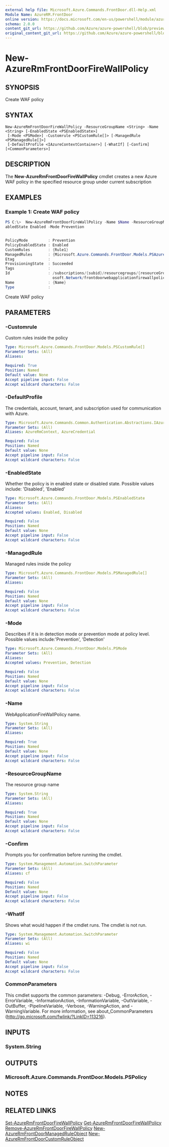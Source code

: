 ```yaml
---
external help file: Microsoft.Azure.Commands.FrontDoor.dll-Help.xml
Module Name: AzureRM.FrontDoor
online version: https://docs.microsoft.com/en-us/powershell/module/azurerm.frontdoor/new-azurermfrontdoorfirewallpolicy
schema: 2.0.0
content_git_url: https://github.com/Azure/azure-powershell/blob/preview/src/ResourceManager/FrontDoor/Commands.FrontDoor/help/New-AzureRmFrontDoorFireWallPolicy.md
original_content_git_url: https://github.com/Azure/azure-powershell/blob/preview/src/ResourceManager/FrontDoor/Commands.FrontDoor/help/New-AzureRmFrontDoorFireWallPolicy.md
---
```


# New-AzureRmFrontDoorFireWallPolicy

## SYNOPSIS
Create WAF policy

## SYNTAX

```
New-AzureRmFrontDoorFireWallPolicy -ResourceGroupName <String> -Name <String> [-EnabledState <PSEnabledState>]
 [-Mode <PSMode>] -Customrule <PSCustomRule[]> [-ManagedRule <PSManagedRule[]>]
 [-DefaultProfile <IAzureContextContainer>] [-WhatIf] [-Confirm] [<CommonParameters>]
```

## DESCRIPTION
The **New-AzureRmFrontDoorFireWallPolicy** cmdlet creates a new Azure WAF policy in the specified resource group under current subscription

## EXAMPLES

### Example 1: Create WAF policy
```powershell
PS C:\>  New-AzureRmFrontDoorFireWallPolicy -Name $Name -ResourceGroupName $resourceGroupName -Customrule $customRule1 -ManagedRule $managedRule1 -En
abledState Enabled -Mode Prevention


PolicyMode         : Prevention
PolicyEnabledState : Enabled
CustomRules        : {Rule1}
ManagedRules       : {Microsoft.Azure.Commands.FrontDoor.Models.PSAzureManagedRule}
Etag               :
ProvisioningState  : Succeeded
Tags               :
Id                 : /subscriptions/{subid}/resourcegroups/{resourceGroupName}/providers/Micr
                     osoft.Network/frontdoorwebapplicationfirewallpolicies/{Name}
Name               : {Name}
Type               :
```

Create WAF policy

## PARAMETERS

### -Customrule
Custom rules inside the policy

```yaml
Type: Microsoft.Azure.Commands.FrontDoor.Models.PSCustomRule[]
Parameter Sets: (All)
Aliases:

Required: True
Position: Named
Default value: None
Accept pipeline input: False
Accept wildcard characters: False
```

### -DefaultProfile
The credentials, account, tenant, and subscription used for communication with Azure.

```yaml
Type: Microsoft.Azure.Commands.Common.Authentication.Abstractions.IAzureContextContainer
Parameter Sets: (All)
Aliases: AzureRmContext, AzureCredential

Required: False
Position: Named
Default value: None
Accept pipeline input: False
Accept wildcard characters: False
```

### -EnabledState
Whether the policy is in enabled state or disabled state.
Possible values include: 'Disabled', 'Enabled'

```yaml
Type: Microsoft.Azure.Commands.FrontDoor.Models.PSEnabledState
Parameter Sets: (All)
Aliases:
Accepted values: Enabled, Disabled

Required: False
Position: Named
Default value: None
Accept pipeline input: False
Accept wildcard characters: False
```

### -ManagedRule
Managed rules inside the policy

```yaml
Type: Microsoft.Azure.Commands.FrontDoor.Models.PSManagedRule[]
Parameter Sets: (All)
Aliases:

Required: False
Position: Named
Default value: None
Accept pipeline input: False
Accept wildcard characters: False
```

### -Mode
Describes if it is in detection mode  or prevention mode at policy level.
Possible values include:'Prevention', 'Detection'

```yaml
Type: Microsoft.Azure.Commands.FrontDoor.Models.PSMode
Parameter Sets: (All)
Aliases:
Accepted values: Prevention, Detection

Required: False
Position: Named
Default value: None
Accept pipeline input: False
Accept wildcard characters: False
```

### -Name
WebApplicationFireWallPolicy name.

```yaml
Type: System.String
Parameter Sets: (All)
Aliases:

Required: True
Position: Named
Default value: None
Accept pipeline input: False
Accept wildcard characters: False
```

### -ResourceGroupName
The resource group name

```yaml
Type: System.String
Parameter Sets: (All)
Aliases:

Required: True
Position: Named
Default value: None
Accept pipeline input: False
Accept wildcard characters: False
```

### -Confirm
Prompts you for confirmation before running the cmdlet.

```yaml
Type: System.Management.Automation.SwitchParameter
Parameter Sets: (All)
Aliases: cf

Required: False
Position: Named
Default value: None
Accept pipeline input: False
Accept wildcard characters: False
```

### -WhatIf
Shows what would happen if the cmdlet runs.
The cmdlet is not run.

```yaml
Type: System.Management.Automation.SwitchParameter
Parameter Sets: (All)
Aliases: wi

Required: False
Position: Named
Default value: None
Accept pipeline input: False
Accept wildcard characters: False
```

### CommonParameters
This cmdlet supports the common parameters: -Debug, -ErrorAction, -ErrorVariable, -InformationAction, -InformationVariable, -OutVariable, -OutBuffer, -PipelineVariable, -Verbose, -WarningAction, and -WarningVariable. For more information, see about_CommonParameters (http://go.microsoft.com/fwlink/?LinkID=113216).

## INPUTS

### System.String

## OUTPUTS

### Microsoft.Azure.Commands.FrontDoor.Models.PSPolicy

## NOTES

## RELATED LINKS

[Set-AzureRmFrontDoorFireWallPolicy](./Set-AzureRmFrontDoorFireWallPolicy.md)
[Get-AzureRmFrontDoorFireWallPolicy](./Get-AzureRmFrontDoorFireWallPolicy.md)
[Remove-AzureRmFrontDoorFireWallPolicy](./Remove-AzureRmFrontDoorFireWallPolicy.md)
[New-AzureRmFrontDoorManagedRuleObject](./New-AzureRmFrontDoorManagedRuleObject.md)
[New-AzureRmFrontDoorCustomRuleObject](./New-AzureRmFrontDoorManagedRuleObject.md)
